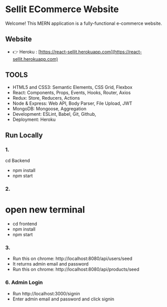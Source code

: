 # Sellit ECommerce Website
Welcome! This MERN application is a fully-functional e-commerce website.

## Website

- 👉 Heroku : [https://react-sellit.herokuapp.com](https://react-sellit.herokuapp.com)


## TOOLS

- HTML5 and CSS3: Semantic Elements, CSS Grid, Flexbox
- React: Components, Props, Events, Hooks, Router, Axios
- Redux: Store, Reducers, Actions
- Node & Express: Web API, Body Parser, File Upload, JWT
- MongoDB: Mongoose, Aggregation
- Development: ESLint, Babel, Git, Github,
- Deployment: Heroku

## Run Locally


### 1.
cd Backend
- npm install
- npm start


### 2. 
# open new terminal
- cd frontend
- npm install
- npm start

### 3.

- Run this on chrome: http://localhost:8080/api/users/seed
- It returns admin email and password
- Run this on chrome: http://localhost:8080/api/products/seed

### 6. Admin Login

- Run http://localhost:3000/signin
- Enter admin email and password and click signin

